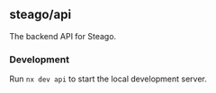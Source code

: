 ## steago/api

The backend API for Steago.

### Development

Run `nx dev api` to start the local development server.
